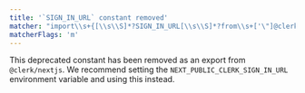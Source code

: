 ```yaml
---
title: '`SIGN_IN_URL` constant removed'
matcher: "import\\s+{[\\s\\S]*?SIGN_IN_URL[\\s\\S]*?from\\s+['\"]@clerk\\/nextjs[\\s\\S]*?['\"]"
matcherFlags: 'm'
---
```


This deprecated constant has been removed as an export from `@clerk/nextjs`. We recommend setting the `NEXT_PUBLIC_CLERK_SIGN_IN_URL` environment variable and using this instead.
